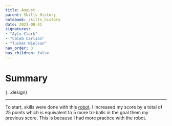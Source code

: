 ```yaml
---
title: August
parent: Skills History
notebook: skills_history
date: 2023-08-31
signatures:
- "Ayla Clark"
- "Caleb Carlson"
- "Tucker Nielson"
nav_order: 3
has_children: false
---
```


# Summary
{: .design}

---
To start, skills were done with this [robot](/docs/engineering/2023-06-08-ChassisPrototypeTests.html#construct). I increased my score by a total of 25 points which is equivalent to 5 more tri-balls in the goal them my previous score. This is because I had more practice with the robot.
<canvas id="SkillsHistory" to_date="2023-08-31"></canvas>
